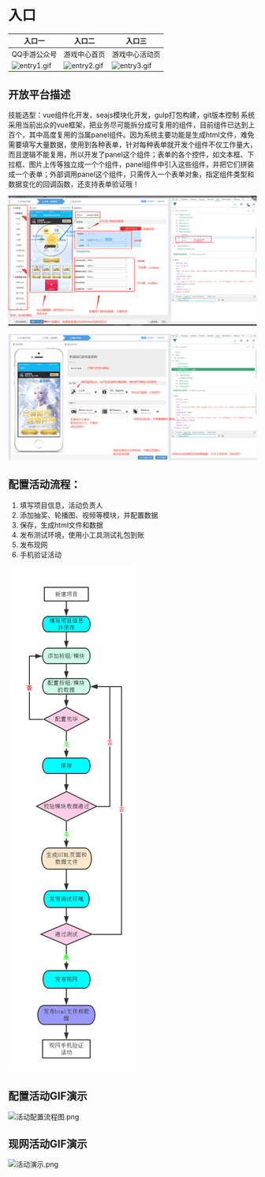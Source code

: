 
# 入口
入口一 | 入口二 | 入口三|
---|---|---
QQ手游公众号|游戏中心首页|游戏中心活动页
![entry1.gif](./public/img/entry1.gif) | ![entry2.gif](./public/img/entry2.gif) |![entry3.gif](./public/img/entry3.gif)


## 开放平台描述
技能选型：vue组件化开发，seajs模块化开发，gulp打包构建，git版本控制
系统采用当前出众的vue框架，把业务尽可能拆分成可复用的组件，目前组件已达到上百个，其中高度复用的当属panel组件。因为系统主要功能是生成html文件，难免需要填写大量数据，使用到各种表单，针对每种表单就开发个组件不仅工作量大，而且逻辑不能复用，所以开发了panel这个组件；表单的各个控件，如文本框、下拉框、图片上传等独立成一个个组件，panel组件中引入这些组件，并把它们拼装成一个表单；外部调用panel这个组件，只需传入一个表单对象，指定组件类型和数据变化的回调函数，还支持表单验证哦！

![act.png](./public/img/act.png)

![publish.png](./public/img/publish.png)


## 配置活动流程：
1. 填写项目信息，活动负责人
2. 添加抽奖、轮播图、视频等模块，并配置数据
3. 保存，生成html文件和数据
4. 发布测试环境，使用小工具测试礼包到账
5. 发布现网
6. 手机验证活动 

![活动配置流程图.png](./public/img/活动配置流程图.png)

## 配置活动GIF演示
![活动配置流程图.png](./public/img/act.gif)

## 现网活动GIF演示
![活动演示.png](./public/img/actTest.gif)
